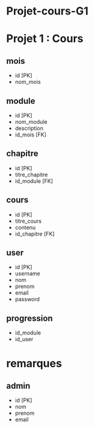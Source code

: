 # Projet-cours-G1

# Projet 1 : Cours

## mois
- id [PK]
- nom_mois

## module
- id [PK]
- nom_module
- description
- id_mois [FK]

## chapitre
- id [PK]
- titre_chapitre
- id_module [FK]

## cours
- id [PK]
- titre_cours
- contenu
- id_chapitre [FK]

## user
- id [PK]
- username
- nom
- prenom
- email
- password

## progression
- id_module
- id_user


# remarques

## admin
- id [PK]
- nom
- prenom
- email
